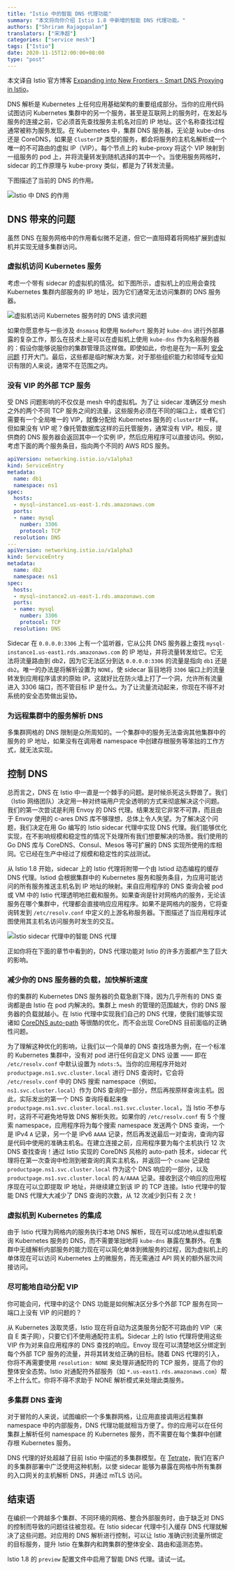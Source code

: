 ```yaml
---
title: "Istio 中的智能 DNS 代理功能"
summary: "本文将向你介绍 Istio 1.8 中新增的智能 DNS 代理功能。"
authors: ["Shriram Rajagopalan"]
translators: ["宋净超"]
categories: ["service mesh"]
tags: ["Istio"]
date: 2020-11-15T12:00:00+08:00
type: "post"
---
```


本文译自 Istio 官方博客 [Expanding into New Frontiers - Smart DNS Proxying in Istio](https://istio.io/latest/blog/2020/dns-proxy/)。

DNS 解析是 Kubernetes 上任何应用基础架构的重要组成部分。当你的应用代码试图访问 Kubernetes 集群中的另一个服务，甚至是互联网上的服务时，在发起与服务的连接之前，它必须首先查找服务主机名对应的 IP 地址。这个名称查找过程通常被称为服务发现。在 Kubernetes 中，集群 DNS 服务器，无论是 kube-dns 还是 CoreDNS，如果是 `ClusterIP` 类型的服务，都会将服务的主机名解析成一个唯一的不可路由的虚拟 IP（VIP）。每个节点上的 kube-proxy 将这个 VIP 映射到一组服务的 pod 上，并将流量转发到随机选择的其中一个。当使用服务网格时，sidecar 的工作原理与 kube-proxy 类似，都是为了转发流量。

下图描述了当前的 DNS 的作用。

![Istio 中 DNS 的作用](0081Kckwly1gkpugz04s9j30q60exdgd.jpg)

## DNS 带来的问题

虽然 DNS 在服务网格中的作用看似微不足道，但它一直阻碍着将网格扩展到虚拟机并实现无缝多集群访问。

### 虚拟机访问 Kubernetes 服务

考虑一个带有 sidecar 的虚拟机的情况。如下图所示，虚拟机上的应用会查找 Kubernetes 集群内部服务的 IP 地址，因为它们通常无法访问集群的 DNS 服务器。

![虚拟机访问 Kubernetes 服务时的 DNS 请求问题](0081Kckwly1gkpun74kxkj30pp0awt91.jpg)

如果你愿意参与一些涉及 `dnsmasq` 和使用 `NodePort` 服务对 `kube-dns` 进行外部暴露的复杂工作，那么在技术上是可以在虚拟机上使用 `kube-dns` 作为名称服务器的：假设你能够说服你的集群管理员这样做。即使如此，你也是在为一系列 [安全问题](https://blog.aquasec.com/dns-spoofing-kubernetes-clusters) 打开大门。最后，这些都是临时解决方案，对于那些组织能力和领域专业知识有限的人来说，通常不在范围之内。

### 没有 VIP 的外部 TCP 服务

受 DNS 问题影响的不仅仅是 mesh 中的虚拟机。为了让 sidecar 准确区分 mesh 之外的两个不同 TCP 服务之间的流量，这些服务必须在不同的端口上，或者它们需要有一个全局唯一的 VIP，就像分配给 Kubernetes 服务的 `clusterIP` 一样。但如果没有 VIP 呢？像托管数据库这样的云托管服务，通常没有 VIP。相反，提供商的 DNS 服务器会返回其中一个实例 IP，然后应用程序可以直接访问。例如，考虑下面的两个服务条目，指向两个不同的 AWS RDS 服务。

```yaml
apiVersion: networking.istio.io/v1alpha3
kind: ServiceEntry
metadata:
  name: db1
  namespace: ns1
spec:
  hosts:
  - mysql–instance1.us-east-1.rds.amazonaws.com
  ports:
  - name: mysql
    number: 3306
    protocol: TCP
  resolution: DNS
---
apiVersion: networking.istio.io/v1alpha3
kind: ServiceEntry
metadata:
  name: db2
  namespace: ns1
spec:
  hosts:
  - mysql–instance2.us-east-1.rds.amazonaws.com
  ports:
  - name: mysql
    number: 3306
    protocol: TCP
  resolution: DNS
```

Sidecar 在 `0.0.0.0:3306` 上有一个监听器，它从公共 DNS 服务器上查找 `mysql-instance1.us-east1.rds.amazonaws.com` 的 IP 地址，并将流量转发给它。它无法将流量路由到 db2，因为它无法区分到达 `0.0.0.0:3306` 的流量是指向 `db1` 还是 `db2`。唯一的办法是将解析设置为 `NONE`，使 sidecar 盲目地将 `3306` 端口上的流量转发到应用程序请求的原始 IP。这就好比在防火墙上打了一个洞，允许所有流量进入 3306 端口，而不管目标 IP 是什么。为了让流量流动起来，你现在不得不对系统的安全态势做出妥协。

### 为远程集群中的服务解析 DNS

多集群网格的 DNS 限制是众所周知的。一个集群中的服务无法查询其他集群中的服务的 IP 地址，如果没有在调用者 namespace 中创建存根服务等笨拙的工作方式，就无法实现。

## 控制 DNS

总而言之，DNS 在 Istio 中一直是一个棘手的问题。是时候杀死这头野兽了。我们（Istio 网络团队）决定用一种对终端用户完全透明的方式来彻底解决这个问题。我们的第一次尝试是利用 Envoy 的 DNS 代理。结果发现它非常不可靠，而且由于 Envoy 使用的 c-ares DNS 库不够理想，总体上令人失望。为了解决这个问题，我们决定在用 Go 编写的 Istio sidecar 代理中实现 DNS 代理。我们能够优化实现，在不影响规模和稳定性的情况下处理所有我们想要解决的场景。我们使用的 Go DNS 库与 CoreDNS、Consul、Mesos 等可扩展的 DNS 实现所使用的库相同。它已经在生产中经过了规模和稳定性的实战测试。

从 Istio 1.8 开始，sidecar 上的 Istio 代理将附带一个由 Istiod 动态编程的缓存 DNS 代理。Istiod 会根据集群中的 Kubernetes 服务和服务条目，为应用可能访问的所有服务推送主机名到 IP 地址的映射。来自应用程序的 DNS 查询会被 pod 或 VM 中的 Istio 代理透明地拦截和服务。如果查询是针对网格内的服务，无论该服务在哪个集群中，代理都会直接响应应用程序。如果不是网格内的服务，它将查询转发到 `/etc/resolv.conf` 中定义的上游名称服务器。下图描述了当应用程序试图使用其主机名访问服务时发生的交互。

![Istio sidecar 代理中的智能 DNS 代理](0081Kckwly1gkpvb7jswbj30p80ad74t.jpg)

正如你将在下面的章节中看到的，DNS 代理功能对 Istio 的许多方面都产生了巨大的影响。

### 减少你的 DNS 服务器的负载，加快解析速度

你的集群的 Kubernetes DNS 服务器的负载急剧下降，因为几乎所有的 DNS 查询都是由 Istio 在 pod 内解决的。集群上 mesh 的管理的范围越大，你的 DNS 服务器的负载就越小。在 Istio 代理中实现我们自己的 DNS 代理，使我们能够实现诸如 [CoreDNS auto-path](https://coredns.io/plugins/autopath/) 等很酷的优化，而不会出现 CoreDNS 目前面临的正确性问题。

为了理解这种优化的影响，让我们以一个简单的 DNS 查找场景为例，在一个标准的 Kubernetes 集群中，没有对 pod 进行任何自定义 DNS 设置 —— 即在 `/etc/resolv.conf` 中默认设置为 `ndots:5`。当你的应用程序开始对 `productpage.ns1.svc.cluster.local` 进行 DNS 查询时，它会将 `/etc/resolv.conf` 中的 DNS 搜索 namespace（例如，`ns1.svc.cluster.local`）作为 DNS 查询的一部分，然后再按原样查询主机。因此，实际发出的第一个 DNS 查询将看起来像 `productpage.ns1.svc.cluster.local.ns1.svc.cluster.local`，当 Istio 不参与时，这将不可避免地导致 DNS 解析失败。如果你的 `/etc/resolv.conf` 有 5 个搜索 namespace，应用程序将为每个搜索 namespace 发送两个 DNS 查询，一个是 IPv4 `A` 记录，另一个是 IPv6 `AAAA` 记录，然后再发送最后一对查询，查询内容是代码中使用的准确主机名。在建立连接之前，应用程序要为每个主机执行 12 次 DNS 查找查询！通过 Istio 实现的 CoreDNS 风格的 auto-path 技术，sidecar 代理将在第一次查询中检测到被查询的真实主机名，并返回一个 `cname` 记录给 `productpage.ns1.svc.cluster.local` 作为这个 DNS 响应的一部分，以及 `productpage.ns1.svc.cluster.local` 的 `A/AAAA` 记录。接收到这个响应的应用程序现在可以立即提取 IP 地址，并继续建立到该 IP 的 TCP 连接。Istio 代理中的智能 DNS 代理大大减少了 DNS 查询的次数，从 12 次减少到只有 2 次！

### 虚拟机到 Kubernetes 的集成

由于 Istio 代理为网格内的服务执行本地 DNS 解析，现在可以成功地从虚拟机查询 Kubernetes 服务的 DNS，而不需要笨拙地将 `kube-dns` 暴露在集群外。在集群中无缝解析内部服务的能力现在可以简化单体到微服务的过程，因为虚拟机上的单体现在可以访问 Kubernetes 上的微服务，而无需通过 API 网关的额外层次间接访问。

### 尽可能地自动分配 VIP

你可能会问，代理中的这个 DNS 功能是如何解决区分多个外部 TCP 服务在同一端口上没有 VIP 的问题的？

从 Kubernetes 汲取灵感，Istio 现在将自动为这类服务分配不可路由的 VIP（来自 E 类子网），只要它们不使用通配符主机。Sidecar 上的 Istio 代理将使用这些 VIP 作为对来自应用程序的 DNS 查找的响应。Envoy 现在可以清楚地区分绑定到每个外部 TCP 服务的流量，并将其转发给正确的目标。随着 DNS 代理的引入，你将不再需要使用 `resolution: NONE` 来处理非通配符的 TCP 服务，提高了你的整体安全态势。Istio 对通配符外部服务（如 `*.us-east1.rds.amazonaws.com`）帮不上什么忙。你将不得不求助于 NONE 解析模式来处理此类服务。

### 多集群 DNS 查询

对于冒险的人来说，试图编织一个多集群网格，让应用直接调用远程集群 namespace 中的内部服务，DNS 代理功能就相当方便了。你的应用可以在任何集群上解析任何 namespace 的 Kubernetes 服务，而不需要在每个集群中创建存根 Kubernetes 服务。

DNS 代理的好处超越了目前 Istio 中描述的多集群模型。在 [Tetrate](https://tetrate.io)，我们在客户的多集群部署中广泛使用这种机制，以使 sidecar 能够为暴露在网格中所有集群的入口网关的主机解析 DNS，并通过 mTLS 访问。

## 结束语

在编织一个跨越多个集群、不同环境的网格、整合外部服务时，由于缺乏对 DNS 的控制而导致的问题往往被忽视。在 Istio sidecar 代理中引入缓存 DNS 代理就解决了这些问题。对应用的 DNS 解析进行控制，可以让 Istio 准确识别流量所绑定的目标服务，提升 Istio 在集群内和跨集群的整体安全、路由和遥测态势。

Istio 1.8 的 `preview` 配置文件中启用了智能 DNS 代理。请试一试。
